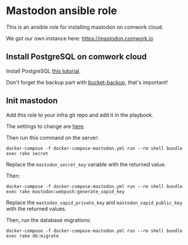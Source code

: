 # Mastodon ansible role

This is an ansible role for installing mastodon on comwork cloud.

We got our own instance here: https://mastodon.comwork.io

## Install PostgreSQL on comwork cloud

Install PostgreSQL [this tutorial](https://doc.cloud.comwork.io/docs/tutorials/dbaas).

Don't forget the backup part with [bucket-backup](https://gitlab.comwork.io/oss/bucket-backup), that's important!

## Init mastodon

Add this role to your infra git repo and add it in the playbook.

The settings to change are [here](./defaults/main.yml).

Then run this command on the server:

```shell
docker-compose -f docker-compose-mastodon.yml run --rm shell bundle exec rake secret
```

Replace the `mastodon_secret_key` variable with the returned value.

Then:

```shell
docker-compose -f docker-compose-mastodon.yml run --rm shell bundle exec rake mastodon:webpush:generate_vapid_key
```

Replace the `mastodon_vapid_private_key` and `mastodon_vapid_public_key` with the returned values.

Then, run the database migrations:

```shell
docker-compose -f docker-compose-mastodon.yml run --rm shell bundle exec rake db:migrate
```
